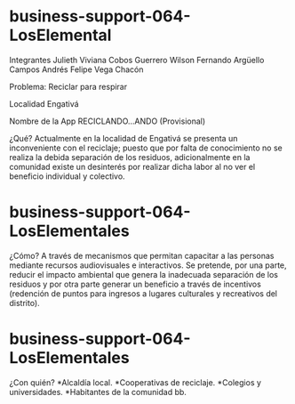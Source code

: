# business-support-064-LosElemental
Integrantes
    Julieth Viviana Cobos Guerrero
    Wilson Fernando Argüello Campos
    Andrés Felipe Vega Chacón

Problema:
    Reciclar para respirar

Localidad
    Engativá

Nombre de la App
    RECICLANDO…ANDO (Provisional)

¿Qué?
Actualmente en la localidad de Engativá se presenta un inconveniente con el reciclaje; puesto que por falta de conocimiento no se realiza la debida separación de los residuos, adicionalmente en la comunidad existe un desinterés por realizar dicha labor al no ver el beneficio individual y colectivo.


# business-support-064-LosElementales
¿Cómo?
A través de mecanismos que permitan capacitar a las personas mediante recursos
audiovisuales e interactivos. Se pretende, por una parte, reducir el impacto ambiental que
genera la inadecuada separación de los residuos y por otra parte generar un beneficio a través
de incentivos (redención de puntos para ingresos a lugares culturales y recreativos del
distrito).

# business-support-064-LosElementales

¿Con quién?
*Alcaldía local.
*Cooperativas de reciclaje.
*Colegios y universidades.
*Habitantes de la comunidad
bb.
